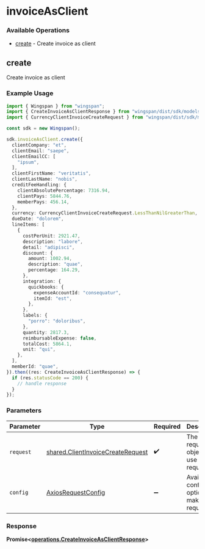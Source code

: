 # invoiceAsClient

### Available Operations

* [create](#create) - Create invoice as client

## create

Create invoice as client

### Example Usage

```typescript
import { Wingspan } from "wingspan";
import { CreateInvoiceAsClientResponse } from "wingspan/dist/sdk/models/operations";
import { CurrencyClientInvoiceCreateRequest } from "wingspan/dist/sdk/models/shared";

const sdk = new Wingspan();

sdk.invoiceAsClient.create({
  clientCompany: "et",
  clientEmail: "saepe",
  clientEmailCC: [
    "ipsum",
  ],
  clientFirstName: "veritatis",
  clientLastName: "nobis",
  creditFeeHandling: {
    clientAbsolutePercentage: 7316.94,
    clientPays: 5844.76,
    memberPays: 456.14,
  },
  currency: CurrencyClientInvoiceCreateRequest.LessThanNilGreaterThan,
  dueDate: "dolorem",
  lineItems: [
    {
      costPerUnit: 2921.47,
      description: "labore",
      detail: "adipisci",
      discount: {
        amount: 1002.94,
        description: "quae",
        percentage: 164.29,
      },
      integration: {
        quickbooks: {
          expenseAccountId: "consequatur",
          itemId: "est",
        },
      },
      labels: {
        "porro": "doloribus",
      },
      quantity: 2817.3,
      reimbursableExpense: false,
      totalCost: 5864.1,
      unit: "qui",
    },
  ],
  memberId: "quae",
}).then((res: CreateInvoiceAsClientResponse) => {
  if (res.statusCode == 200) {
    // handle response
  }
});
```

### Parameters

| Parameter                                                                              | Type                                                                                   | Required                                                                               | Description                                                                            |
| -------------------------------------------------------------------------------------- | -------------------------------------------------------------------------------------- | -------------------------------------------------------------------------------------- | -------------------------------------------------------------------------------------- |
| `request`                                                                              | [shared.ClientInvoiceCreateRequest](../../models/shared/clientinvoicecreaterequest.md) | :heavy_check_mark:                                                                     | The request object to use for the request.                                             |
| `config`                                                                               | [AxiosRequestConfig](https://axios-http.com/docs/req_config)                           | :heavy_minus_sign:                                                                     | Available config options for making requests.                                          |


### Response

**Promise<[operations.CreateInvoiceAsClientResponse](../../models/operations/createinvoiceasclientresponse.md)>**

